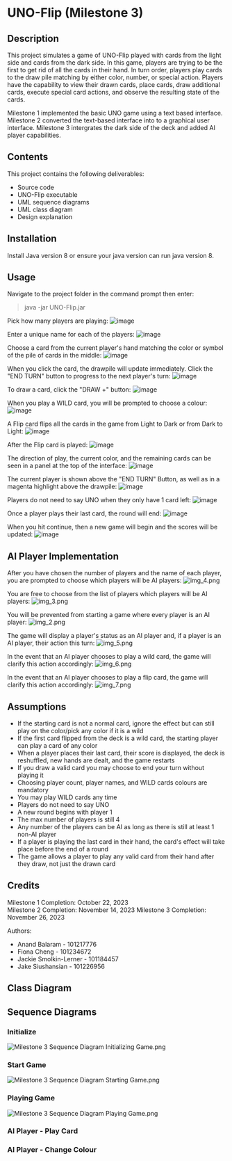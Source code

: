 # UNO-Flip (Milestone 3)

## Description
This project simulates a game of UNO-Flip played with cards from the light side and cards from the dark side. In this game, players are trying to be the first to get rid of all the cards in their hand. In turn order, players play cards to the draw pile matching by either color, number, or special action. Players have the capability to view their drawn cards, place cards, draw additional cards, execute special card actions, and observe the resulting state of the cards.

Milestone 1 implemented the basic UNO game using a text based interface. Milestone 2 converted the text-based interface into to a graphical user interface. Milestone 3 intergrates the dark side of the deck and added AI player capabilities.

## Contents
This project contains the following deliverables:
* Source code
* UNO-Flip executable
* UML sequence diagrams
* UML class diagram
* Design explanation

## Installation
Install Java version 8 or ensure your java version can run java version 8.

## Usage
Navigate to the project folder in the command prompt then enter:
> java -jar UNO-Flip.jar

Pick how many players are playing:
![image](https://github.com/Indecisive613/UNO-Flip/assets/83597131/3282a4cc-d917-41db-884c-f399c9d23ee3)

Enter a unique name for each of the players:
![image](https://github.com/Indecisive613/UNO-Flip/assets/83597131/0379b218-3e32-485b-a3bf-169f106078b6)

Choose a card from the current player's hand matching the color or symbol of the pile of cards in the middle:
![image](https://github.com/Indecisive613/UNO-Flip/assets/83597131/3afeec97-9364-4597-9596-2d6911e5fc2f)

When you click the card, the drawpile will update immediately. Click the "END TURN" button to progress to the next player's turn:
![image](https://github.com/Indecisive613/UNO-Flip/assets/83597131/371bd822-421d-48b9-9d7d-f5442c3c6e2d)

To draw a card, click the "DRAW +" button:
![image](https://github.com/Indecisive613/UNO-Flip/assets/83597131/5960e5b2-200c-477d-82b5-051fdca41d0f)

When you play a WILD card, you will be prompted to choose a colour:
![image](https://github.com/Indecisive613/UNO-Flip/assets/83597131/9fa43350-d413-4027-9637-984b23781dce)

A Flip card flips all the cards in the game from Light to Dark or from Dark to Light:
![image](https://github.com/Indecisive613/UNO-Flip/assets/126517682/3346cd8c-0c6a-485f-99f0-0a0be70fccf2)

After the Flip card is played:
![image](https://github.com/Indecisive613/UNO-Flip/assets/126517682/9c3fd710-d0cb-451a-8c07-979821a8d39e)

The direction of play, the current color, and the remaining cards can be seen in a panel at the top of the interface:
![image](https://github.com/Indecisive613/UNO-Flip/assets/83597131/8fab1561-8467-4c1c-aa41-fa16d5c8b8f3)

The current player is shown above the "END TURN" Button, as well as in a magenta highlight above the drawpile:
![image](https://github.com/Indecisive613/UNO-Flip/assets/83597131/c5668ea1-f4b1-4ec4-a9a5-5d29a3219531)

Players do not need to say UNO when they only have 1 card left:
![image](https://github.com/Indecisive613/UNO-Flip/assets/83597131/1191297f-6adb-49aa-bdc4-b06ab9d1421d)

Once a player plays their last card, the round will end:
![image](https://github.com/Indecisive613/UNO-Flip/assets/83597131/d98fa83e-941e-4741-8ef6-a782e35f1f55)

When you hit continue, then a new game will begin and the scores will be updated:
![image](https://github.com/Indecisive613/UNO-Flip/assets/83597131/d349868c-3765-4c64-aa63-e21c8c30ecb7)

## AI Player Implementation
After you have chosen the number of players and the name of each player, you are prompted to choose which players will be AI players:
![img_4.png](img_4.png)

You are free to choose from the list of players which players will be AI players:
![img_3.png](img_3.png)

You will be prevented from starting a game where every player is an AI player:
![img_2.png](img_2.png)

The game will display a player's status as an AI player and, if a player is an AI player, their action this turn:
![img_5.png](img_5.png)

In the event that an AI player chooses to play a wild card, the game will clarify this action accordingly:
![img_6.png](img_6.png)

In the event that an AI player chooses to play a flip card, the game will clarify this action accordingly:
![img_7.png](img_7.png)

## Assumptions
* If the starting card is not a normal card, ignore the effect but can still play on the color/pick any color if it is a wild
* If the first card flipped from the deck is a wild card, the starting player can play a card of any color
* When a player places their last card, their score is displayed, the deck is reshuffled, new hands are dealt, and the game restarts
* If you draw a valid card you may choose to end your turn without playing it
* Choosing player count, player names, and WILD cards colours are mandatory
* You may play WILD cards any time
* Players do not need to say UNO
* A new round begins with player 1
* The max number of players is still 4
* Any number of the players can be AI as long as there is still at least 1 non-AI player
* If a player is playing the last card in their hand, the card's effect will take place before the end of a round
* The game allows a player to play any valid card from their hand after they draw, not just the drawn card

## Credits
Milestone 1 Completion: October 22, 2023  
Milestone 2 Completion: November 14, 2023
Milestone 3 Completion: November 26, 2023

Authors:
* Anand Balaram - 101217776
* Fiona Cheng - 101234672
* Jackie Smolkin-Lerner - 101184457
* Jake Siushansian - 101226956

## Class Diagram

## Sequence Diagrams
### Initialize
![Milestone 3 Sequence Diagram Initializing Game.png](Milestone%203%20Sequence%20Diagram%20Initializing%20Game.png)

### Start Game
![Milestone 3 Sequence Diagram Starting Game.png](Milestone%203%20Sequence%20Diagram%20Starting%20Game.png)

### Playing Game
![Milestone 3 Sequence Diagram Playing Game.png](Milestone%203%20Sequence%20Diagram%20Playing%20Game.png)

### AI Player - Play Card

### AI Player - Change Colour
